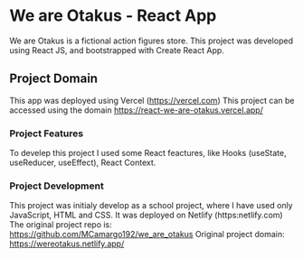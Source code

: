 # We are Otakus - React App

We are Otakus is a fictional action figures store. This project was developed using React JS, and bootstrapped with Create React App.

## Project Domain

This app was deployed using Vercel (https://vercel.com)
This project can be accessed using the domain https://react-we-are-otakus.vercel.app/

### Project Features

To develep this project I used some React feactures, like Hooks (useState, useReducer, useEffect), React Context.

### Project Development

This project was initialy develop as a school project, where I have used only JavaScript, HTML and CSS. It was deployed on Netlify (https:netlify.com)
The original project repo is: https://github.com/MCamargo192/we_are_otakus 
Original project domain: https://wereotakus.netlify.app/





